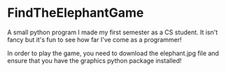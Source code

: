 # FindTheElephantGame
A small python program I made my first semester as a CS student. It isn't fancy but it's fun to see how far I've come as a programmer! 

In order to play the game, you need to download the elephant.jpg file and ensure that you have the graphics python package installed! 

